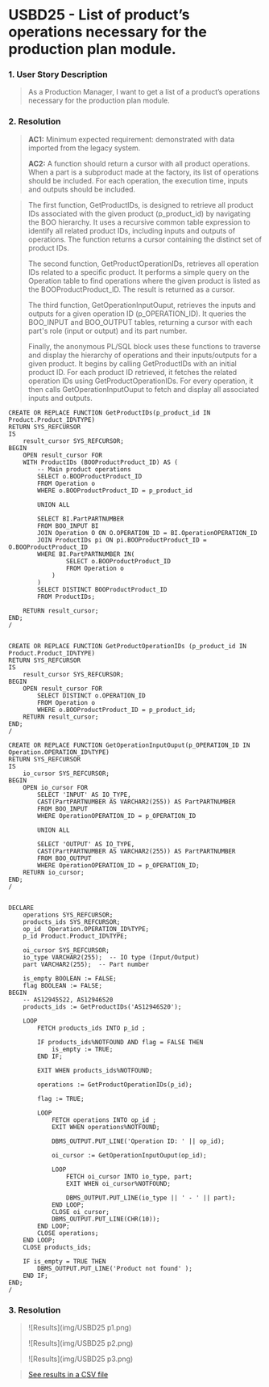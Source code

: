 # USBD25 - List of product’s operations necessary for the production plan module.

### 1. User Story Description

>  As a Production Manager, I want to get a list of a product’s operations necessary for the production plan module.


### 2. Resolution
>**AC1:** Minimum expected requirement: demonstrated with data imported from the
legacy system.
> 
>**AC2:** A function should return a cursor with all product operations. When a part is a subproduct made at the factory, its list of operations
should be included. For each operation, the execution time, inputs and outputs
should be included.

>The first function, GetProductIDs, is designed to retrieve all product IDs associated with the given product (p_product_id) by navigating the BOO hierarchy. It uses a recursive common table expression to identify all related product IDs, including inputs and outputs of operations. The function returns a cursor containing the distinct set of product IDs.
>
>The second function, GetProductOperationIDs, retrieves all operation IDs related to a specific product. It performs a simple query on the Operation table to find operations where the given product is listed as the BOOProductProduct_ID. The result is returned as a cursor.
>
>The third function, GetOperationInputOuput, retrieves the inputs and outputs for a given operation ID (p_OPERATION_ID). It queries the BOO_INPUT and BOO_OUTPUT tables, returning a cursor with each part's role (input or output) and its part number.
>
>Finally, the anonymous PL/SQL block uses these functions to traverse and display the hierarchy of operations and their inputs/outputs for a given product. It begins by calling GetProductIDs with an initial product ID. For each product ID retrieved, it fetches the related operation IDs using GetProductOperationIDs. For every operation, it then calls GetOperationInputOuput to fetch and display all associated inputs and outputs.

    CREATE OR REPLACE FUNCTION GetProductIDs(p_product_id IN Product.Product_ID%TYPE)
    RETURN SYS_REFCURSOR
    IS
        result_cursor SYS_REFCURSOR;
    BEGIN
        OPEN result_cursor FOR
        WITH ProductIDs (BOOProductProduct_ID) AS (
            -- Main product operations
            SELECT o.BOOProductProduct_ID
            FROM Operation o
            WHERE o.BOOProductProduct_ID = p_product_id
            
            UNION ALL

            SELECT BI.PartPARTNUMBER
            FROM BOO_INPUT BI
            JOIN Operation O ON O.OPERATION_ID = BI.OperationOPERATION_ID
            JOIN ProductIDs pi ON pi.BOOProductProduct_ID = O.BOOProductProduct_ID
            WHERE BI.PartPARTNUMBER IN(
                    SELECT o.BOOProductProduct_ID
                    FROM Operation o
                )
            )
            SELECT DISTINCT BOOProductProduct_ID
            FROM ProductIDs;
        
        RETURN result_cursor;
    END;
    /
    
    
    CREATE OR REPLACE FUNCTION GetProductOperationIDs (p_product_id IN Product.Product_ID%TYPE)
    RETURN SYS_REFCURSOR
    IS
        result_cursor SYS_REFCURSOR;
    BEGIN
        OPEN result_cursor FOR
            SELECT DISTINCT o.OPERATION_ID
            FROM Operation o
            WHERE o.BOOProductProduct_ID = p_product_id;
        RETURN result_cursor;
    END;
    /
    
    CREATE OR REPLACE FUNCTION GetOperationInputOuput(p_OPERATION_ID IN Operation.OPERATION_ID%TYPE)
    RETURN SYS_REFCURSOR
    IS
        io_cursor SYS_REFCURSOR;
    BEGIN
        OPEN io_cursor FOR
            SELECT 'INPUT' AS IO_TYPE,
            CAST(PartPARTNUMBER AS VARCHAR2(255)) AS PartPARTNUMBER
            FROM BOO_INPUT
            WHERE OperationOPERATION_ID = p_OPERATION_ID
            
            UNION ALL
            
            SELECT 'OUTPUT' AS IO_TYPE,
            CAST(PartPARTNUMBER AS VARCHAR2(255)) AS PartPARTNUMBER
            FROM BOO_OUTPUT
            WHERE OperationOPERATION_ID = p_OPERATION_ID;
        RETURN io_cursor;
    END;
    /
    
    
    DECLARE
        operations SYS_REFCURSOR;
        products_ids SYS_REFCURSOR;
        op_id  Operation.OPERATION_ID%TYPE;
        p_id Product.Product_ID%TYPE;
    
        oi_cursor SYS_REFCURSOR;
        io_type VARCHAR2(255);  -- IO type (Input/Output)
        part VARCHAR2(255);  -- Part number
    
        is_empty BOOLEAN := FALSE;
        flag BOOLEAN := FALSE;
    BEGIN
        -- AS12945S22, AS12946S20
        products_ids := GetProductIDs('AS12946S20');
    
        LOOP
            FETCH products_ids INTO p_id ;
    
            IF products_ids%NOTFOUND AND flag = FALSE THEN
                is_empty := TRUE;
            END IF;
    
            EXIT WHEN products_ids%NOTFOUND;
    
            operations := GetProductOperationIDs(p_id);
    
            flag := TRUE;
    
            LOOP
                FETCH operations INTO op_id ;
                EXIT WHEN operations%NOTFOUND;
                
                DBMS_OUTPUT.PUT_LINE('Operation ID: ' || op_id);
    
                oi_cursor := GetOperationInputOuput(op_id);
    
                LOOP
                    FETCH oi_cursor INTO io_type, part;
                    EXIT WHEN oi_cursor%NOTFOUND;
                    
                    DBMS_OUTPUT.PUT_LINE(io_type || ' - ' || part);
                END LOOP;
                CLOSE oi_cursor;
                DBMS_OUTPUT.PUT_LINE(CHR(10));
            END LOOP;
            CLOSE operations;
        END LOOP;
        CLOSE products_ids;
    
        IF is_empty = TRUE THEN
            DBMS_OUTPUT.PUT_LINE('Product not found' );
        END IF;
    END;
    /


### 3. Resolution

>![Results](img/USBD25 p1.png)
>
>![Results](img/USBD25 p2.png)
>
>![Results](img/USBD25 p3.png)

>[See results in a CSV file](csv_result/USBD25.csv)


